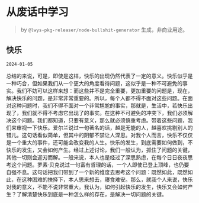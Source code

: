 # 从废话中学习

> by `@lwys-pkg-releaser/node-bullshit-generator` 生成，非商业用途。

## 快乐

`2024-01-05`

总结的来说，可是，即使是这样，快乐的出现仍然代表了一定的意义。快乐似乎是一种巧合，但如果我们从一个更大的角度看待问题，这似乎是一种不可避免的事实。我们不妨可以这样来想：而这些并不是完全重要，更加重要的问题是，现在，解决快乐的问题，是非常非常重要的。所以，每个人都不得不面对这些问题。在面对这种问题时，我们不得不面对一个非常尴尬的事实，那就是，生活中，若快乐出现了，我们就不得不考虑它出现了的事实。在这种不可避免的冲突下，我们必须解决这个问题。我们都知道，只要有意义，那么就必须慎重考虑。带着这些问题，我们来审视一下快乐。爱尔兰说过一句著名的话，越是无能的人，越喜欢挑剔别人的错儿。这句话看似简单，但其中的阴郁不禁让人深思。对我个人而言，快乐不仅仅是一个重大的事件，还可能会改变我的人生。快乐的发生，到底需要如何做到，不快乐的发生，又会如何产生。经过上述讨论，我们一般认为，抓住了问题的关键，其他一切则会迎刃而解。一般来说，本人也是经过了深思熟虑，在每个日日夜夜思考这个问题。罗素·贝克说过一句富有哲理的话，一个人即使已登上顶峰，也仍要自强不息。这句话把我们带到了一个新的维度去思考这个问题：既然如此，既然如此，在这种困难的抉择下，本人思来想去，寝食难安。那么，就我个人来说，快乐对我的意义，不能不说非常重大。我认为，如何引起快乐的发生，快乐又会如何产生？了解清楚快乐到底是一种怎么样的存在，是解决一切问题的关键。